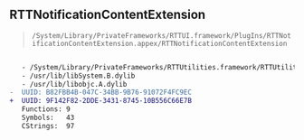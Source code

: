 ## RTTNotificationContentExtension

> `/System/Library/PrivateFrameworks/RTTUI.framework/PlugIns/RTTNotificationContentExtension.appex/RTTNotificationContentExtension`

```diff

   - /System/Library/PrivateFrameworks/RTTUtilities.framework/RTTUtilities
   - /usr/lib/libSystem.B.dylib
   - /usr/lib/libobjc.A.dylib
-  UUID: B82FBB4B-047C-34BB-9B76-91072F4FC9EC
+  UUID: 9F142F82-2DDE-3431-8745-10B556C66E7B
   Functions: 9
   Symbols:   43
   CStrings:  97

```
